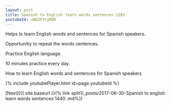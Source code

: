 ```yaml
---
layout: post
title: Spanish to English learn words sentences 1283 
youtubeId: uNA2P3tyM80
---
```

 
 
Helps to learn English words and sentences for Spanish speakers.

Opportunitiy to repeat the words sentences. 

Practice English language. 
 
10 minutes practice every day. 
 
How to learn English words and sentences for Spanish speakers 
 
{% include youtubePlayer.html id=page.youtubeId %}
 
 
[Next]({{ site.baseurl }}{% link  split1/_posts/2017-06-30-Spanish to english learn words sentences 1440 .md%})
 
